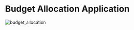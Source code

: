 # Budget Allocation Application
![budget_allocation](https://github.com/KSaiPrashanth/ejtos-react_budget_app/assets/171444765/8f3486fc-fce9-4bb3-8eda-ef6850d34c57)